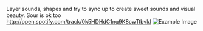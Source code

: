 Layer sounds, shapes and try to sync up to create sweet sounds and visual beauty. Sour is ok too http://open.spotify.com/track/0k5HDHdC1nq9K8cwTtbvkI
![Example Image](http://www.graphicboutique.co.uk/lab/images/RW-Vis_Voc-02-01.png "Example Image")
